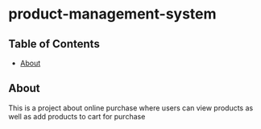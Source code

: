 # product-management-system

## Table of Contents
+ [About](#about)

## About <a name = "about"></a>
This is a project about online purchase where users can view products as well as add products to cart for purchase
